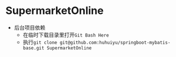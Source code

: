 # SupermarketOnline

- 后台项目依赖
  - 在临时下载目录里打开`Git Bash Here`
  - 执行`git clone git@github.com:huhuiyu/springboot-mybatis-base.git SupermarketOnline`